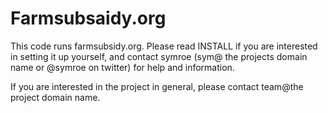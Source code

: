 # Farmsubsaidy.org

This code runs farmsubsidy.org.  Please read INSTALL if you are interested in setting it up yourself, and contact symroe (sym@ the projects domain name or @symroe on twitter) for help and information.

If you are interested in the project in general, please contact team@the project domain name.
